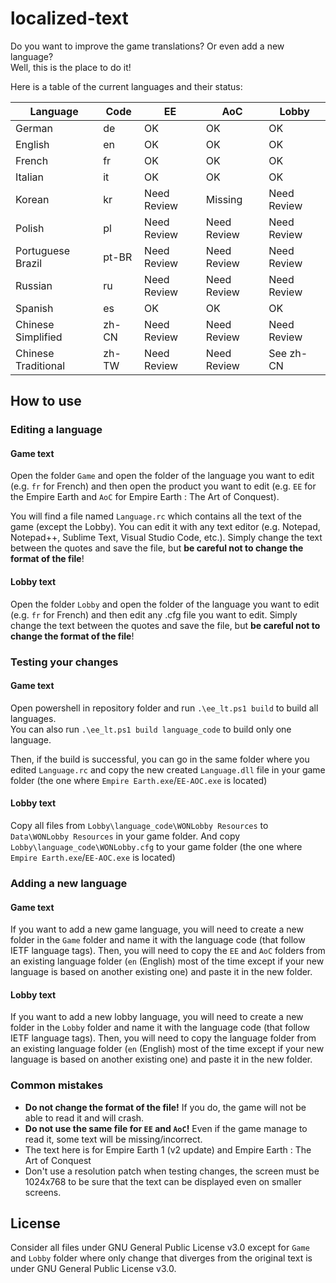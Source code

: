 # localized-text
Do you want to improve the game translations? Or even add a new language?\
Well, this is the place to do it!

Here is a table of the current languages and their status:

| Language            | Code  |      EE      |      AoC     |    Lobby    |
|---------------------|-------|--------------|--------------|-------------|
| German              | de    | OK           | OK           | OK          |
| English             | en    | OK           | OK           | OK          |
| French              | fr    | OK           | OK           | OK          |
| Italian             | it    | OK           | OK           | OK          |
| Korean              | kr    | Need Review  | Missing      | Need Review |
| Polish              | pl    | Need Review  | Need Review  | Need Review |
| Portuguese Brazil   | pt-BR | Need Review  | Need Review  | Need Review |
| Russian             | ru    | Need Review  | Need Review  | Need Review |
| Spanish             | es    | OK           | OK           | OK          |
| Chinese Simplified  | zh-CN | Need Review  | Need Review  | Need Review |
| Chinese Traditional | zh-TW | Need Review  | Need Review  | See zh-CN   |

## How to use

### Editing a language

#### Game text
Open the folder `Game` and open the folder of the language you want to edit (e.g. `fr` for French) and then open the product you want to edit (e.g. `EE` for the Empire Earth and `AoC` for Empire Earth : The Art of Conquest).

You will find a file named `Language.rc` which contains all the text of the game (except the Lobby).
You can edit it with any text editor (e.g. Notepad, Notepad++, Sublime Text, Visual Studio Code, etc.).
Simply change the text between the quotes and save the file, but **be careful not to change the format of the file**!

#### Lobby text
Open the folder `Lobby` and open the folder of the language you want to edit (e.g. `fr` for French) and then edit any .cfg file you want to edit.
Simply change the text between the quotes and save the file, but **be careful not to change the format of the file**!

### Testing your changes

#### Game text
Open powershell in repository folder and run `.\ee_lt.ps1 build` to build all languages.\
You can also run `.\ee_lt.ps1 build language_code` to build only one language.

Then, if the build is successful, you can go in the same folder where you edited `Language.rc` and copy the new created `Language.dll` file in your game folder (the one where `Empire Earth.exe`/`EE-AOC.exe` is located)

#### Lobby text
Copy all files from `Lobby\language_code\WONLobby Resources` to `Data\WONLobby Resources` in your game folder. 
And copy `Lobby\language_code\WONLobby.cfg` to your game folder (the one where `Empire Earth.exe`/`EE-AOC.exe` is located)

### Adding a new language

#### Game text
If you want to add a new game language, you will need to create a new folder in the `Game` folder and name it with the language code (that follow IETF language tags).
Then, you will need to copy the `EE` and `AoC` folders from an existing language folder (`en` (English) most of the time except if your new language is based on another existing one) and paste it in the new folder.

#### Lobby text
If you want to add a new lobby language, you will need to create a new folder in the `Lobby` folder and name it with the language code (that follow IETF language tags).
Then, you will need to copy the language folder from an existing language folder (`en` (English) most of the time except if your new language is based on another existing one) and paste it in the new folder.

### Common mistakes

- **Do not change the format of the file!** If you do, the game will not be able to read it and will crash.
- **Do not use the same file for `EE` and `AoC`!** Even if the game manage to read it, some text will be missing/incorrect.
- The text here is for Empire Earth 1 (v2 update) and Empire Earth : The Art of Conquest
- Don't use a resolution patch when testing changes, the screen must be 1024x768 to be sure that the text can be displayed even on smaller screens.

## License
Consider all files under GNU General Public License v3.0 except for `Game` and `Lobby` folder where only change that diverges from the original text is under GNU General Public License v3.0.